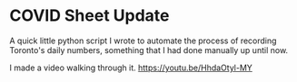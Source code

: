 # COVID Sheet Update
A quick little python script I wrote to automate the process of recording Toronto's daily numbers, something that I had done manually up until now.

I made a video walking through it.
https://youtu.be/HhdaOtyl-MY
